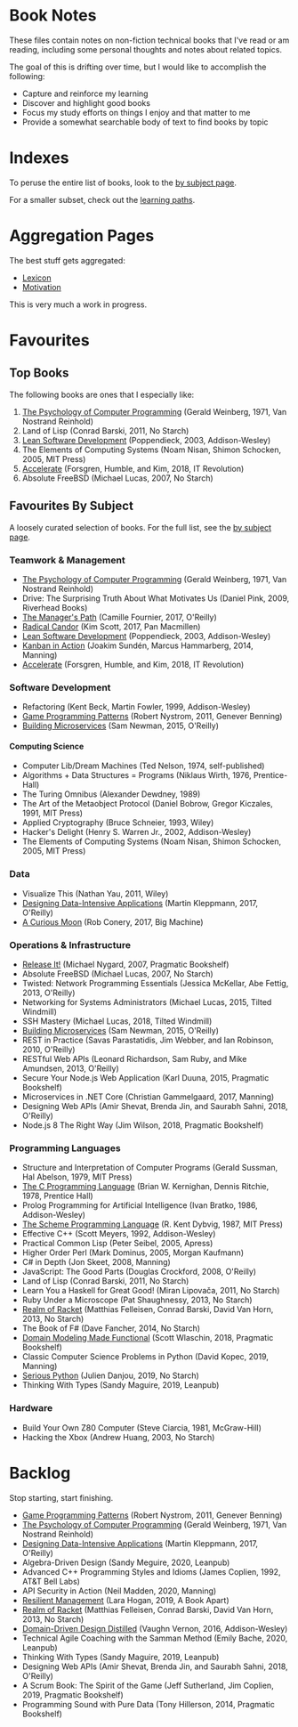 # Book Notes

These files contain notes on non-fiction technical books that I've read or am reading, including some personal thoughts and notes about related topics.

The goal of this is drifting over time, but I would like to accomplish the following:

* Capture and reinforce my learning
* Discover and highlight good books
* Focus my study efforts on things I enjoy and that matter to me
* Provide a somewhat searchable body of text to find books by topic

# Indexes

To peruse the entire list of books, look to the [by subject page](by-subject.md).

For a smaller subset, check out the [learning paths](learning-paths.md).

# Aggregation Pages

The best stuff gets aggregated:

* [Lexicon](./aggregate/lexicon.md)
* [Motivation](./aggregate/motivation.md)

This is very much a work in progress.

# Favourites

## Top Books

The following books are ones that I especially like:

1. [The Psychology of Computer Programming](./teamwork/psych-of-prog.md) (Gerald Weinberg, 1971, Van Nostrand Reinhold)
1. Land of Lisp (Conrad Barski, 2011, No Starch)
1. [Lean Software Development](./teamwork/lean-software-development.md) (Poppendieck, 2003, Addison-Wesley)
1. The Elements of Computing Systems (Noam Nisan, Shimon Schocken, 2005, MIT Press)
1. [Accelerate](./teamwork/accelerate.md) (Forsgren, Humble, and Kim, 2018, IT Revolution)
1. Absolute FreeBSD (Michael Lucas, 2007, No Starch)

## Favourites By Subject

A loosely curated selection of books. For the full list, see the [by subject page](by-subject.md).

### Teamwork & Management

* [The Psychology of Computer Programming](./teamwork/psych-of-prog.md) (Gerald Weinberg, 1971, Van Nostrand Reinhold)
* Drive: The Surprising Truth About What Motivates Us (Daniel Pink, 2009, Riverhead Books)
* [The Manager's Path](./teamwork/managers-path.md) (Camille Fournier, 2017, O'Reilly)
* [Radical Candor](./teamwork/radical-candor.md) (Kim Scott, 2017, Pan Macmillen)
* [Lean Software Development](./teamwork/lean-software-development.md) (Poppendieck, 2003, Addison-Wesley)
* [Kanban in Action](./teamwork/kanban-in-action.md) (Joakim Sundén, Marcus Hammarberg, 2014, Manning)
* [Accelerate](./teamwork/accelerate.md) (Forsgren, Humble, and Kim, 2018, IT Revolution)

### Software Development

* Refactoring (Kent Beck, Martin Fowler, 1999, Addison-Wesley)
* [Game Programming Patterns](./gamedev/game-programming-patterns.md) (Robert Nystrom, 2011, Genever Benning)
* [Building Microservices](./teamwork/building-microservices.md) (Sam Newman, 2015, O'Reilly)

#### Computing Science

* Computer Lib/Dream Machines (Ted Nelson, 1974, self-published)
* Algorithms + Data Structures = Programs (Niklaus Wirth, 1976, Prentice-Hall)
* The Turing Omnibus (Alexander Dewdney, 1989)
* The Art of the Metaobject Protocol (Daniel Bobrow, Gregor Kiczales, 1991, MIT Press)
* Applied Cryptography (Bruce Schneier, 1993, Wiley)
* Hacker's Delight (Henry S. Warren Jr., 2002, Addison-Wesley)
* The Elements of Computing Systems (Noam Nisan, Shimon Schocken, 2005, MIT Press)

### Data

* Visualize This (Nathan Yau, 2011, Wiley)
* [Designing Data-Intensive Applications](./data/designing-data-intensive-apps.md) (Martin Kleppmann, 2017, O'Reilly)
* [A Curious Moon](./data/curious-moon.md) (Rob Conery, 2017, Big Machine)

### Operations & Infrastructure

* [Release It!](./teamwork/release-it.md) (Michael Nygard, 2007, Pragmatic Bookshelf)
* Absolute FreeBSD (Michael Lucas, 2007, No Starch)
* Twisted: Network Programming Essentials (Jessica McKellar, Abe Fettig, 2013, O'Reilly)
* Networking for Systems Administrators (Michael Lucas, 2015, Tilted Windmill)
* SSH Mastery (Michael Lucas, 2018, Tilted Windmill)
* [Building Microservices](./teamwork/building-microservices.md) (Sam Newman, 2015, O'Reilly)
* REST in Practice (Savas Parastatidis, Jim Webber, and Ian Robinson, 2010, O'Reilly)
* RESTful Web APIs (Leonard Richardson, Sam Ruby, and Mike Amundsen, 2013, O'Reilly)
* Secure Your Node.js Web Application (Karl Duuna, 2015, Pragmatic Bookshelf)
* Microservices in .NET Core (Christian Gammelgaard, 2017, Manning)
* Designing Web APIs (Amir Shevat, Brenda Jin, and Saurabh Sahni, 2018, O'Reilly)
* Node.js 8 The Right Way (Jim Wilson, 2018, Pragmatic Bookshelf)

### Programming Languages

* Structure and Interpretation of Computer Programs (Gerald Sussman, Hal Abelson, 1979, MIT Press)
* [The C Programming Language](./lang/c-programming-lang.md) (Brian W. Kernighan, Dennis Ritchie, 1978, Prentice Hall)
* Prolog Programming for Artificial Intelligence (Ivan Bratko, 1986, Addison-Wesley)
* [The Scheme Programming Language](./lang/scheme-programming-lang.md) (R. Kent Dybvig, 1987, MIT Press)
* Effective C++ (Scott Meyers, 1992, Addison-Wesley)
* Practical Common Lisp (Peter Seibel, 2005, Apress)
* Higher Order Perl (Mark Dominus, 2005, Morgan Kaufmann)
* C# in Depth (Jon Skeet, 2008, Manning)
* JavaScript: The Good Parts (Douglas Crockford, 2008, O'Reilly)
* Land of Lisp (Conrad Barski, 2011, No Starch)
* Learn You a Haskell for Great Good! (Miran Lipovača, 2011, No Starch)
* Ruby Under a Microscope (Pat Shaughnessy, 2013, No Starch)
* [Realm of Racket](./lang/realm-of-racket.md) (Matthias Felleisen, Conrad Barski, David Van Horn, 2013, No Starch)
* The Book of F# (Dave Fancher, 2014, No Starch)
* [Domain Modeling Made Functional](./teamwork/domain-modeling-made-functional.md) (Scott Wlaschin, 2018, Pragmatic Bookshelf)
* Classic Computer Science Problems in Python (David Kopec, 2019, Manning)
* [Serious Python](./lang/serious-python.md) (Julien Danjou, 2019, No Starch)
* Thinking With Types (Sandy Maguire, 2019, Leanpub)

### Hardware

* Build Your Own Z80 Computer (Steve Ciarcia, 1981, McGraw-Hill)
* Hacking the Xbox (Andrew Huang, 2003, No Starch)

# Backlog

Stop starting, start finishing.

* [Game Programming Patterns](./gamedev/game-programming-patterns.md) (Robert Nystrom, 2011, Genever Benning)
* [The Psychology of Computer Programming](./teamwork/psych-of-prog.md) (Gerald Weinberg, 1971, Van Nostrand Reinhold)
* [Designing Data-Intensive Applications](./data/designing-data-intensive-apps.md) (Martin Kleppmann, 2017, O'Reilly)
* Algebra-Driven Design (Sandy Meguire, 2020, Leanpub)
* Advanced C++ Programming Styles and Idioms (James Coplien, 1992, AT&T Bell Labs)
* API Security in Action (Neil Madden, 2020, Manning)
* [Resilient Management](./teamwork/resilient-management.md) (Lara Hogan, 2019, A Book Apart)
* [Realm of Racket](./lang/realm-of-racket.md) (Matthias Felleisen, Conrad Barski, David Van Horn, 2013, No Starch)
* [Domain-Driven Design Distilled](./teamwork/ddd-distilled.md) (Vaughn Vernon, 2016, Addison-Wesley)
* Technical Agile Coaching with the Samman Method (Emily Bache, 2020, Leanpub)
* Thinking With Types (Sandy Maguire, 2019, Leanpub)
* Designing Web APIs (Amir Shevat, Brenda Jin, and Saurabh Sahni, 2018, O'Reilly)
* A Scrum Book: The Spirit of the Game (Jeff Sutherland, Jim Coplien, 2019, Pragmatic Bookshelf)
* Programming Sound with Pure Data (Tony Hillerson, 2014, Pragmatic Bookshelf)
